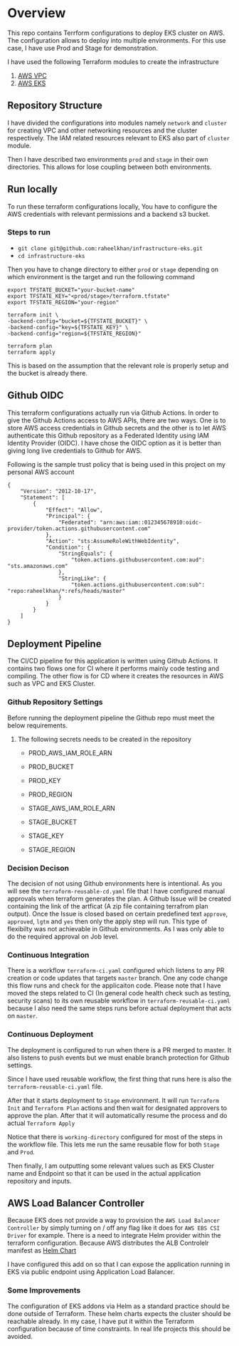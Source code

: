 # Overview
This repo contains Terrform configurations to deploy EKS cluster on AWS. The configuration allows to deploy into multiple environments. For this use case, I have use Prod and Stage for demonstration.

I have used the following Terraform modules to create the infrastructure
1. [AWS VPC](https://registry.terraform.io/modules/terraform-aws-modules/vpc/aws/latest)
2. [AWS EKS](https://registry.terraform.io/modules/terraform-aws-modules/eks/aws/latest)

## Repository Structure
I have divided the configurations into modules namely `network` and `cluster` for creating VPC and other networking resources and the cluster respectively. The IAM related resources relevant to EKS also part of `cluster` module.

Then I have described two environments `prod` and `stage` in their own directories. This allows for lose coupling between both environments.

## Run locally
To run these terraform configurations locally, You have to configure the AWS credentials with relevant permissions and a backend s3 bucket.

### Steps to run
- `git clone git@github.com:raheelkhan/infrastructure-eks.git`
- `cd infrastructure-eks`

Then you have to change directory to either `prod` or `stage` depending on which environment is the target and run the following command
```
export TFSTATE_BUCKET="your-bucket-name"
export TFSTATE_KEY="<prod/stage>/terraform.tfstate"
export TFSTATE_REGION="your-region"

terraform init \
-backend-config="bucket=${TFSTATE_BUCKET}" \
-backend-config="key=${TFSTATE_KEY}" \
-backend-config="region=${TFSTATE_REGION}"

terraform plan
terraform apply
```

This is based on the assumption that the relevant role is properly setup and the bucket is already there.

## Github OIDC
This terraform configurations actually run via Github Actions. In order to give the Github Actions access to AWS APIs, there are two ways. One is to store AWS access credentials in Github secrets and the other is to let AWS authenticate this Github repository as a Federated Identity using IAM Identity Provider (OIDC). I have chose the OIDC option as it is better than giving long live credentials to Github for AWS.

Following is the sample trust policy that is being used in this project on my personal AWS account

```
{
    "Version": "2012-10-17",
    "Statement": [
        {
            "Effect": "Allow",
            "Principal": {
                "Federated": "arn:aws:iam::012345678910:oidc-provider/token.actions.githubusercontent.com"
            },
            "Action": "sts:AssumeRoleWithWebIdentity",
            "Condition": {
                "StringEquals": {
                    "token.actions.githubusercontent.com:aud": "sts.amazonaws.com"
                },
                "StringLike": {
                    "token.actions.githubusercontent.com:sub": "repo:raheelkhan/*:refs/heads/master"
                }
            }
        }
    ]
}
```

## Deployment Pipeline
The CI/CD pipeline for this application is written using Github Actions. It contains two flows one for CI where it performs mainly code testing and compiling. The other flow is for CD where it creates the resources in AWS such as VPC and EKS Cluster.

### Github Repository Settings
Before running the deployment pipeline the Github repo must meet the below requirements.

1. The following secrets needs to be created in the repository
    - PROD_AWS_IAM_ROLE_ARN
    - PROD_BUCKET
    - PROD_KEY
    - PROD_REGION

    - STAGE_AWS_IAM_ROLE_ARN
    - STAGE_BUCKET
    - STAGE_KEY
    - STAGE_REGION

### Decision Decison 
The decision of not using Github environments here is intentional. As you will see the `terraform-reusable-cd.yaml` file that I have configured manual approvals when terraform generates the plan. A Github Issue will be created containing the link of the artficat (A zip file containing terrafrom plan output). Once the Issue is closed based on certain predefined text `approve`, `approved`, `lgtm` and `yes` then only the apply step will run. This type of flexibilty was not achievable in Github environments. As I was only able to do the required approval on Job level.

### Continuous Integration
There is a workflow `terraform-ci.yaml` configured which listens to any PR creation or code updates that targets `master` branch. One any code change this flow runs and check for the applicaiton code. Please note that I have moved the steps related to CI (In general code health check such as testing, security scans) to its own reusable workflow in `terraform-reusable-ci.yaml` because I also need the same steps runs before actual deployment that acts on `master`.

### Continuous Deployment
The deployment is configured to run when there is a PR merged to master. It also listens to push events but we must enable branch protection for Github settings.

Since I have used reusable workflow, the first thing that runs here is also the `terraform-reusable-ci.yaml` file.

After that it starts deployment to `Stage` environment. It will run `Terraform Init` and `Terraform Plan` actions and then wait for designated approvers to approve the plan. After that it will automatically resume the process and do actual `Terraform Apply`

Notice that there is `working-directory` configured for most of the steps in the workflow file. This lets me run the same reusable flow for both `Stage` and `Prod`.

Then finally, I am outputting some relevant values such as EKS Cluster name and Endpoint so that it can be used in the actual application repository and inputs.

## AWS Load Balancer Controller
Because EKS does not provide a way to provision the `AWS Load Balancer Controller` by simply turning on / off any flag like it does for `AWS EBS CSI Driver` for example. There is a need to integrate Helm provider within the terraform configuration. Because AWS distributes the ALB Controlelr manifest as [Helm Chart](https://kubernetes-sigs.github.io/aws-load-balancer-controller/v2.7/) 

I have configured this add on so that I can expose the application running in EKS via public endpoint using Application Load Balancer. 

### Some Improvements 
The configuration of EKS addons via Helm as a standard practice should be done outside of Terraform. These helm charts expects the cluster should be reachable already. In my case, I have put it within the Terraform configuration because of time constraints. In real life projects this should be avoided. 
